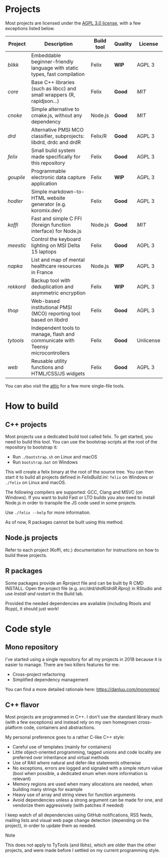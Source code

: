 # Projects

Most projects are licensed under the [AGPL 3.0 license](https://www.gnu.org/licenses/agpl-3.0.html), with a few exceptions listed below.

| Project    | Description                                                                      | Build tool | Quality  | License   |
| ---------- | -------------------------------------------------------------------------------- | ---------- | -------- | --------- |
| *blikk*    | Embeddable beginner-friendly language with static types, fast compilation        | Felix      | **WIP**  | AGPL 3    |
| *core*     | Base C++ libraries (such as libcc) and small wrappers (R, rapidjson...)          | Felix      | **Good** | *MIT*     |
| *cnoke*    | Simple alternative to cmake.js, without any dependency                           | Node.js    | **Good** | *MIT*     |
| *drd*      | Alternative PMSI MCO classifier, subprojects: libdrd, drdc and drdR              | Felix/R    | **Good** | AGPL 3    |
| *felix*    | Small build system made specifically for this repository                         | Felix      | **Good** | AGPL 3    |
| *goupile*  | Programmable electronic data capture application                                 | Felix      | **WIP**  | AGPL 3    |
| *hodler*   | Simple markdown-to-HTML website generator (e.g. koromix.dev)                     | Felix      | **Good** | AGPL 3    |
| *koffi*    | Fast and simple C FFI (foreign function interface) for Node.js                   | Node.js    | **Good** | *MIT*     |
| *meestic*  | Control the keyboard lighting on MSI Delta 15 laptops                            | Felix      | **Good** | AGPL 3    |
| *napka*    | List and map of mental healthcare resources in France                            | Node.js    | **WIP**  | AGPL 3    |
| *rekkord*  | Backup tool with deduplication and asymmetric encryption                         | Felix      | **WIP**  | AGPL 3    |
| *thop*     | Web-based institutional PMSI (MCO) reporting tool based on libdrd                | Felix      | **Good** | AGPL 3    |
| *tytools*  | Independent tools to manage, flash and communicate with Teensy microcontrollers  | Felix      | **Good** | Unlicense |
| *web*      | Reusable utility functions and HTML/CSS/JS widgets                               | Felix      | **Good** | AGPL 3    |

You can also visit the [attic](src/attic/) for a few more single-file tools.

# How to build

## C++ projects

Most projects use a dedicated build tool called felix. To get started, you need to build this tool. You can use the bootstrap scripts at the root of the repository to bootstrap it:

* Run `./bootstrap.sh` on Linux and macOS
* Run `bootstrap.bat` on Windows

This will create a felix binary at the root of the source tree. You can then start it to build all projects defined in *FelixBuild.ini*: `felix` on Windows or `./felix` on Linux and macOS.

The following compilers are supported: GCC, Clang and MSVC (on Windows). If you want to build Fast or LTO builds you also need to install Node.js in order to transpile the JS code used in some projects.

Use `./felix --help` for more information.

As of now, R packages cannot be built using this method.

## Node.js projects

Refer to each project (Koffi, etc.) documentation for instructions on how to build these projects.

## R packages

Some packages provide an Rproject file and can be built by R CMD INSTALL. Open the project file (e.g. *src/drd/drdR/drdR.Rproj*) in RStudio and use *Install and restart* in the Build tab.

Provided the needed dependencies are available (including Rtools and Rcpp), it should just work!

# Code style

## Mono repository

I've started using a single repository for all my projects in 2018 because it is easier to manage. There are two killers features for me:

* Cross-project refactoring
* Simplified dependency management

You can find a more detailed rationale here: https://danluu.com/monorepo/

## C++ flavor

Most projects are programmed in C++. I don't use the standard library much (with a few exceptions) and instead rely on my own homegrown cross-platform code, containers and abstractions.

My personal preference goes to a rather C-like C++ style:

- Careful use of templates (mainly for containers)
- Little object-oriented programming, tagged unions and code locality are preferred over inheritance and virtual methods
- Use of RAII where natural and defer-like statements otherwise
- No exceptions, errors are logged and signaled with a simple return value (bool when possible, a dedicated enum when more information is relevant)
- Memory regions are used when many allocations are needed, when building many strings for example
- Heavy use of array and string views for function arguments
- Avoid dependencies unless a strong argument can be made for one, and vendorize them aggressively (with patches if needed)

I keep watch of all dependencies using GitHub notifications, RSS feeds, mailing lists and visual web page change detection (depending on the project), in order to update them as needed.

> [!NOTE]
> This does not apply to TyTools (and libhs), which are older than the other projects, and were made before I settled on my current programming style.
